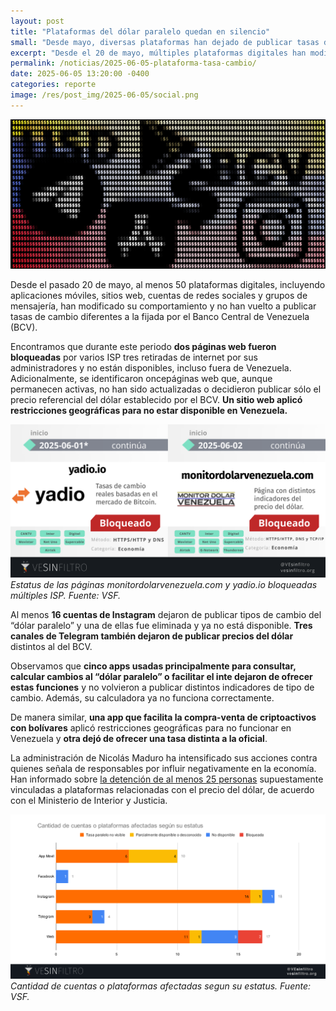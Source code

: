 ```yaml
---
layout: post
title: "Plataformas del dólar paralelo quedan en silencio"
small: "Desde mayo, diversas plataformas han dejado de publicar tasas de cambio alternativas, con bloqueos y restricciones aplicadas por autoridades venezolanas."
excerpt: "Desde el 20 de mayo, múltiples plataformas digitales han modificado su comportamiento y han dejado de publicar tasas de cambio distintas a las establecidas por el Banco Central de Venezuela (BCV). Durante este periodo, se han bloqueado páginas web, eliminado cuentas en redes sociales y restringido aplicaciones financieras."
permalink: /noticias/2025-06-05-plataforma-tasa-cambio/
date: 2025-06-05 13:20:00 -0400
categories: reporte
image: /res/post_img/2025-06-05/social.png
---
```

<p class="cover"><img class="" src="/res/post_img/2025-06-05/cover.png"></p>
Desde el pasado 20 de mayo, al menos 50 plataformas digitales, incluyendo aplicaciones móviles, sitios web, cuentas de redes sociales y grupos de mensajería, han modificado su comportamiento y no han vuelto a publicar tasas de cambio diferentes a la fijada por el Banco Central de Venezuela (BCV).

Encontramos que durante este periodo **dos páginas web fueron bloqueadas** por varios ISP tres retiradas de internet por sus administradores y no están disponibles, incluso fuera de Venezuela. Adicionalmente, se identificaron oncepáginas web que, aunque permanecen activas, no han sido actualizadas o decidieron publicar sólo el precio referencial del dólar establecido por el BCV. **Un sitio web aplicó restricciones geográficas para no estar disponible en Venezuela.**

![Estatus de las páginas monitordolarvenezuela.com y yadio.io bloqueadas múltiples ISP. Fuente: VSF.](/res/post_img/2025-06-05/img1.png)
*Estatus de las páginas monitordolarvenezuela.com y yadio.io bloqueadas múltiples ISP. Fuente: VSF.*

Al menos **16 cuentas de Instagram** dejaron de publicar tipos de cambio del “dólar paralelo” y una de ellas fue eliminada y ya no está disponible. **Tres canales de Telegram también dejaron de publicar precios del dólar** distintos al del BCV.

Observamos que **cinco apps usadas principalmente para consultar, calcular cambios al “dólar paralelo” o facilitar el inte dejaron de ofrecer estas funciones** y no volvieron a publicar distintos indicadores de tipo de cambio. Además, su calculadora ya no funciona correctamente. 

De manera similar, **una app que facilita la compra-venta de criptoactivos con bolívares** aplicó restricciones geográficas para no funcionar en Venezuela y **otra dejó de ofrecer una tasa distinta a la oficial**.

La administración de Nicolás Maduro ha intensificado sus acciones contra quienes señala de responsables por influir negativamente en la economía. Han informado sobre [la detención de al menos 25 personas](https://efectococuyo.com/economia/suman-25-las-personas-detenidas-por-la-promocion-del-dolar-paralelo/) supuestamente vinculadas a plataformas relacionadas con el precio del dólar, de acuerdo con el Ministerio de Interior y Justicia.

![Cantidad de cuentas o plataformas afectadas segun su estatus. Fuente: VSF.](/res/post_img/2025-06-05/img2.png)
*Cantidad de cuentas o plataformas afectadas segun su estatus. Fuente: VSF.*
